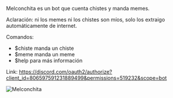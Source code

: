 Melconchita es un bot que cuenta chistes y manda memes.

Aclaración: ni los memes ni los chistes son míos, solo los extraigo automáticamente de internet.

Comandos:
- $chiste manda un chiste
- $meme manda un meme
- $help para más información

Link: https://discord.com/oauth2/authorize?client_id=806597591231889499&permissions=519232&scope=bot

![Melconchita](https://user-images.githubusercontent.com/78442505/164916902-2d4a3bd8-3ac0-4907-90f1-9505c22a8b56.png)

